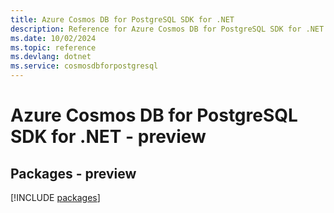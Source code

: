 ```yaml
---
title: Azure Cosmos DB for PostgreSQL SDK for .NET
description: Reference for Azure Cosmos DB for PostgreSQL SDK for .NET
ms.date: 10/02/2024
ms.topic: reference
ms.devlang: dotnet
ms.service: cosmosdbforpostgresql
---
```

# Azure Cosmos DB for PostgreSQL SDK for .NET - preview
## Packages - preview
[!INCLUDE [packages](cosmos-db-for-postgresql-index.md)]
